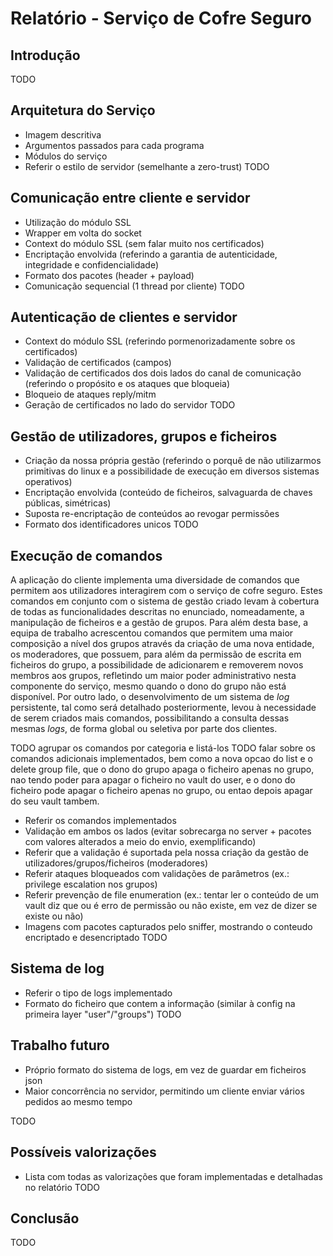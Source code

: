 # Relatório - Serviço de Cofre Seguro

## Introdução

TODO

## Arquitetura do Serviço

- Imagem descritiva
- Argumentos passados para cada programa
- Módulos do serviço
- Referir o estilo de servidor (semelhante a zero-trust)
TODO

## Comunicação entre cliente e servidor

- Utilização do módulo SSL
- Wrapper em volta do socket
- Context do módulo SSL (sem falar muito nos certificados)
- Encriptação envolvida (referindo a garantia de autenticidade, integridade e confidencialidade)
- Formato dos pacotes (header + payload)
- Comunicação sequencial (1 thread por cliente)
TODO

## Autenticação de clientes e servidor

- Context do módulo SSL (referindo pormenorizadamente sobre os certificados)
- Validação de certificados (campos)
- Validação de certificados dos dois lados do canal de comunicação (referindo o propósito e os ataques que bloqueia)
- Bloqueio de ataques reply/mitm
- Geração de certificados no lado do servidor
TODO

## Gestão de utilizadores, grupos e ficheiros

- Criação da nossa própria gestão (referindo o porquê de não utilizarmos primitivas do linux e a possibilidade de execução em diversos sistemas operativos)
- Encriptação envolvida (conteúdo de ficheiros, salvaguarda de chaves públicas, simétricas)
- Suposta re-encriptação de conteúdos ao revogar permissões
- Formato dos identificadores unicos
TODO

## Execução de comandos

A aplicação do cliente implementa uma diversidade de comandos que permitem aos utilizadores interagirem
com o serviço de cofre seguro. Estes comandos em conjunto com o sistema de gestão criado levam à 
cobertura de todas as funcionalidades descritas no enunciado, nomeadamente, a manipulação de ficheiros e 
a gestão de grupos. Para além desta base, a equipa de trabalho acrescentou comandos que permitem uma maior
composição a nível dos grupos através da criação de uma nova entidade, os moderadores, que possuem, para
além da permissão de escrita em ficheiros do grupo, a possibilidade de adicionarem e removerem novos membros
aos grupos, refletindo um maior poder administrativo nesta componente do serviço, mesmo quando o dono do grupo 
não está disponível. Por outro lado, o desenvolvimento de um sistema de _log_ persistente, tal como será
detalhado posteriormente, levou à necessidade de serem criados mais comandos, possibilitando a consulta
dessas mesmas _logs_, de forma global ou seletiva por parte dos clientes.

TODO agrupar os comandos por categoria e listá-los
TODO falar sobre os comandos adicionais implementados, bem como a nova opcao do list e o delete group file,
que o dono do grupo apaga o ficheiro apenas no grupo, nao tendo poder para apagar o ficheiro no vault do user,
e o dono do ficheiro pode apagar o ficheiro apenas no grupo, ou entao depois apagar do seu vault tambem.

- Referir os comandos implementados
- Validação em ambos os lados (evitar sobrecarga no server + pacotes com valores alterados a meio do envio, exemplificando)
- Referir que a validação é suportada pela nossa criação da gestão de utilizadores/grupos/ficheiros (moderadores)
- Referir ataques bloqueados com validações de parâmetros (ex.: privilege escalation nos grupos)
- Referir prevenção de file enumeration (ex.: tentar ler o conteúdo de um vault diz que ou é erro de permissão ou não existe, em vez de dizer se existe ou não)
- Imagens com pacotes capturados pelo sniffer, mostrando o conteudo encriptado e desencriptado
TODO

## Sistema de log

- Referir o tipo de logs implementado
- Formato do ficheiro que contem a informação (similar à config na primeira layer "user"/"groups")
TODO

## Trabalho futuro

- Próprio formato do sistema de logs, em vez de guardar em ficheiros json
- Maior concorrência no servidor, permitindo um cliente enviar vários pedidos ao mesmo tempo

TODO

## Possíveis valorizações

- Lista com todas as valorizações que foram implementadas e detalhadas no relatório
TODO

## Conclusão

TODO